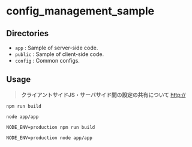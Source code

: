 # config_management_sample

## Directories

- `app` : Sample of server-side code.
- `public` : Sample of client-side code.
- `config` : Common configs.

## Usage

> **クライアントサイドJS・サーバサイド間の設定の共有について**
> [http://]()

```
npm run build

node app/app

NODE_ENV=production npm run build

NODE_ENV=production node app/app
```

